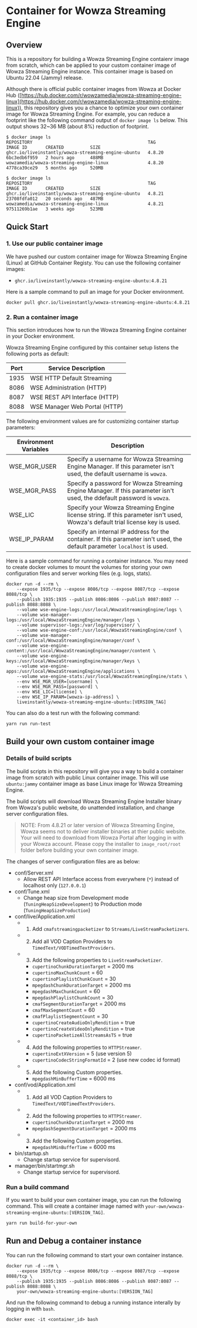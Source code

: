 # Container for Wowza Streaming Engine

## Overview

This is a repository for building a Wowza Streaming Engine contaienr image from scratch, which can be applied to your custom container image of Wowza Streaming Engine instance. This container image is based on Ubuntu 22.04 (Jammy) release.

Although there is official public container images from Wowza at Docker Hub ([https://hub.docker.com/r/wowzamedia/wowza-streaming-engine-linux](https://hub.docker.com/r/wowzamedia/wowza-streaming-engine-linux)), this repository gives you a chance to optimize your own container image for Wowza Streaming Engine. For example, you can reduce a footprint like the following command output of `docker image ls` below. This output shows 32~36 MB (about 8%) reduction of footprint.

```shell
$ docker image ls
REPOSITORY                                            TAG              IMAGE ID       CREATED          SIZE
ghcr.io/liveinstantly/wowza-streaming-engine-ubuntu   4.8.20           6bc3edb6f959   2 hours ago      488MB
wowzamedia/wowza-streaming-engine-linux               4.8.20           4778ca39ce29   5 months ago     520MB

$ docker image ls
REPOSITORY                                            TAG              IMAGE ID       CREATED          SIZE
ghcr.io/liveinstantly/wowza-streaming-engine-ubuntu   4.8.21           23708fdfa012   20 seconds ago   487MB
wowzamedia/wowza-streaming-engine-linux               4.8.21           97511269b1ae   3 weeks ago      523MB
```

## Quick Start

### 1. Use our public container image

We have pushed our custom container image for Wowza Streaming Engine (Linux) at GitHub Container Registy.
You can use the following container images:

* `ghcr.io/liveinstantly/wowza-streaming-engine-ubuntu:4.8.21`

Here is a sample command to pull an image for your Docker environment.

```shell
docker pull ghcr.io/liveinstantly/wowza-streaming-engine-ubuntu:4.8.21
```

### 2. Run a container image

This section introduces how to run the Wowza Streaming Engine container in your Docker environment.

Wowza Streaming Engine configured by this container setup listens the following ports as default:

| Port | Service Description             |
| ---- | ------------------------------- |
| 1935 | WSE HTTP Default Streaming      |
| 8086 | WSE Administration (HTTP)       |
| 8087 | WSE REST API Interface (HTTP)   |
| 8088 | WSE Manager Web Portal (HTTP)   |

The following environment values are for customizing container startup parameters:

| Environment Variables | Description |
| --------------------- | ----------- |
| WSE_MGR_USER          | Specify a username for Wowza Streaming Engine Manager. If this parameter isn't used, the default username is `wowza`.        |
| WSE_MGR_PASS          | Specify a password for Wowza Streaming Engine Manager. If this parameter isn't used, the ddefault password is `wowza`.       |
| WSE_LIC               | Specify your Wowza Streaming Engine license string. If this parameter isn't used, Wowza's default trial license key is used. |
| WSE_IP_PARAM          | Specify an internal IP address for the container. If this parameter isn't used, the default parameter `localhost` is used.   |

Here is a sample command for running a container instance.
You may need to create docker volumes to mount the volumes for storing your own configuration files and server working files (e.g. logs, stats).

```shell
docker run -d --rm \
    --expose 1935/tcp --expose 8086/tcp --expose 8087/tcp --expose 8088/tcp \
    --publish 1935:1935 --publish 8086:8086 --publish 8087:8087 --publish 8088:8088 \
    --volume wse-engine-logs:/usr/local/WowzaStreamingEngine/logs \
    --volume wse-manager-logs:/usr/local/WowzaStreamingEngine/manager/logs \
    --volume supervisor-logs:/var/log/supervisor/ \
    --volume wse-engine-conf:/usr/local/WowzaStreamingEngine/conf \
    --volume wse-manager-conf:/usr/local/WowzaStreamingEngine/manager/conf \
    --volume wse-engine-content:/usr/local/WowzaStreamingEngine/manager/content \
    --volume wse-engine-keys:/usr/local/WowzaStreamingEngine/manager/keys \
    --volume wse-engine-apps:/usr/local/WowzaStreamingEngine/applications \
    --volume wse-engine-stats:/usr/local/WowzaStreamingEngine/stats \
    --env WSE_MGR_USER=[username] \
    --env WSE_MGR_PASS=[password] \
    --env WSE_LIC=[license] \
    --env WSE_IP_PARAM=[wowza-ip-address] \
    liveinstantly/wowza-streaming-engine-ubuntu:[VERSION_TAG]
```

You can also do a test run with the following command:

```shell
yarn run run-test
```

## Build your own custom container image

### Details of build scripts

The build scripts in this repository will give you a way to build a container image from scratch with public Linux container image. This will use `ubuntu:jammy` container image as base Linux image for Wowza Streaming Engine.

The build scripts will download Wowza Streaming Engine Installer binary from Wowza's public website, do unattended installation, and change server configuration files.

> NOTE: From 4.8.21 or later version of Wowza Streaming Engine, Wowza seems not to deliver installer binaries at thier public website. Your will need to download from Wowza Portal after logging in with your Wowza account. Please copy the installer to `image_root/root` folder before building your own container image.

The changes of server configuration files are as below:

* conf/Server.xml
  - Allow REST API Interface access from everywhere (`*`) instead of localhost only (`127.0.0.1`)
* conf/Tune.xml
  - Change heap size from Development mode (`TuningHeapSizeDevelopment`) to Production mode (`TuningHeapSizeProduction`)
* conf/live/Application.xml
  - 1. Add `cmafstreamingpacketizer` to `Streams/LiveStreamPacketizers`.
  - 2. Add all VOD Caption Providers to `TimedText/VODTimedTextProviders`.
  - 3. Add the following properties to `LiveStreamPacketizer`.
    * `cupertinoChunkDurationTarget` = 2000 ms
    * `cupertinoMaxChunkCount` = 60
    * `cupertinoPlaylistChunkCount` = 30
    * `mpegdashChunkDurationTarget` = 2000 ms
    * `mpegdashMaxChunkCount` = 60
    * `mpegdashPlaylistChunkCount` = 30
    * `cmafSegmentDurationTarget` = 2000 ms
    * `cmafMaxSegmentCount` = 60
    * `cmafPlaylistSegmentCount` = 30
    * `cupertinoCreateAudioOnlyRendition` = true
    * `cupertinoCreateVideoOnlyRendition` = true
    * `cupertinoPacketizeAllStreamsAsTS` = true
  - 4. Add the following properties to `HTTPStreamer`.
    * `cupertinoExtXVersion` = 5 (use version 5)
    * `cupertinoCodecStringFormatId` = 2 (use new codec id format)
  - 5. Add the following Custom properties.
    * `mpegdashMinBufferTime` = 6000 ms
* conf/vod/Application.xml
  - 1. Add all VOD Caption Providers to `TimedText/VODTimedTextProviders`.
  - 2. Add the following properties to `HTTPStreamer`.
    * `cupertinoChunkDurationTarget` = 2000 ms
    * `mpegdashSegmentDurationTarget` = 2000 ms
  - 3. Add the following Custom properties.
    * `mpegdashMinBufferTime` = 6000 ms
* bin/startup.sh
  - Change startup service for supervisord.
* manager/bin/startmgr.sh
  - Change startup service for supervisord.

### Run a build command

If you want to build your own container image, you can run the following command. This will create a container image named with `your-own/wowza-streaming-engine-ubuntu:[VERSION_TAG]`.

```shell
yarn run build-for-your-own
```

## Run and Debug a container instance

You can run the following command to start your own container instance.

```shell
docker run -d --rm \
    --expose 1935/tcp --expose 8086/tcp --expose 8087/tcp --expose 8088/tcp \
    --publish 1935:1935 --publish 8086:8086 --publish 8087:8087 --publish 8088:8088 \
    your-own/wowza-streaming-engine-ubuntu:[VERSION_TAG]
```

And run the following command to debug a running instance interally by logging in with `bash`.

```shell
docker exec -it <container_id> bash
```
